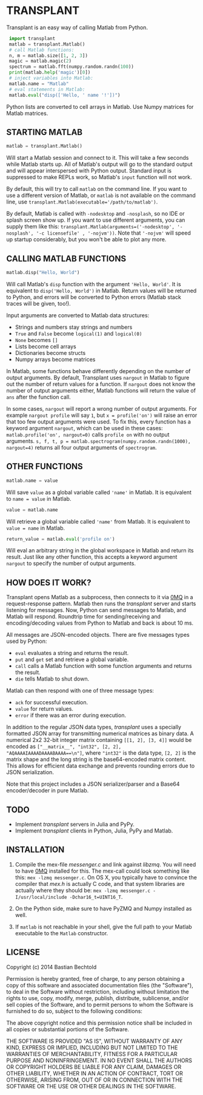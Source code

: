 TRANSPLANT
==========

Transplant is an easy way of calling Matlab from Python.

```python
 import transplant
 matlab = transplant.Matlab()
 # call Matlab functions:
 n, m = matlab.size([1, 2, 3])
 magic = matlab.magic(2)
 spectrum = matlab.fft(numpy.random.randn(100))
 print(matlab.help('magic')[0])
 # inject variables into Matlab:
 matlab.name = "Matlab"
 # eval statements in Matlab:
 matlab.eval("disp(['Hello, ' name '!'])")
```

Python lists are converted to cell arrays in Matlab. Use Numpy matrices for Matlab matrices.

STARTING MATLAB
----------------

```python
matlab = transplant.Matlab()
```

Will start a Matlab session and connect to it. This will take a few seconds while Matlab starts up. All of Matlab's output will go to the standard output and will appear interspersed with Python output. Standard input is suppressed to make REPLs work, so Matlab's `input` function will not work.

By default, this will try to call `matlab` on the command line. If you want to use a different version of Matlab, or `matlab` is not available on the command line, use `transplant.Matlab(executable='/path/to/matlab')`.

By default, Matlab is called with `-nodesktop` and `-nosplash`, so no IDE or splash screen show up. If you want to use different arguments, you can supply them like this: `transplant.Matlab(arguments=('-nodesktop', '-nosplash', '-c licensefile' , '-nojvm'))`. Note that `'-nojvm'` will speed up startup considerably, but you won't be able to plot any more.

CALLING MATLAB FUNCTIONS
------------------------

```python
matlab.disp("Hello, World")
```

Will call Matlab's `disp` function with the argument `'Hello, World'`. It is equivalent to `disp('Hello, World')` in Matlab. Return values will be returned to Python, and errors will be converted to Python errors (Matlab stack traces will be given, too!).

Input arguments are converted to Matlab data structures:

- Strings and numbers stay strings and numbers
- `True` and `False` become `logical(1)` and `logical(0)`
- `None` becomes `[]`
- Lists become cell arrays
- Dictionaries become structs
- Numpy arrays become matrices

In Matlab, some functions behave differently depending on the number of output arguments. By default, Transplant uses `nargout` in Matlab to figure out the number of return values for a function. If `nargout` does not know the number of output arguments either, Matlab functions will return the value of `ans` after the function call.

In some cases, `nargout` will report a wrong number of output arguments. For example `nargout profile` will say `1`, but `x = profile('on')` will raise an error that too few output arguments were used. To fix this, every function has a keyword argument `nargout`, which can be used in these cases: `matlab.profile('on', nargout=0)` calls `profile on` with no output arguments. `s, f, t, p = matlab.spectrogram(numpy.random.randn(1000), nargout=4)` returns all four output arguments of `spectrogram`.

OTHER FUNCTIONS
---------------

```python
matlab.name = value
```

Will save `value` as a global variable called `'name'` in Matlab. It is equivalent to `name = value` in Matlab.

```python
value = matlab.name
```

Will retrieve a global variable called `'name'` from Matlab. It is equivalent to `value = name` in Matlab.

```python
return_value = matlab.eval('profile on')
```

Will eval an arbitrary string in the global workspace in Matlab and return its result. Just like any other function, this accepts a keyword argument `nargout` to specify the number of output arguments.


HOW DOES IT WORK?
-----------------

Transplant opens Matlab as a subprocess, then connects to it via [0MQ](http://zeromq.org/) in a request-response pattern. Matlab then runs the _transplant_ server and starts listening for messages. Now, Python can send messages to Matlab, and Matlab will respond. Roundtrip time for sending/receiving and encoding/decoding values from Python to Matlab and back is about 10 ms.

All messages are JSON-encoded objects. There are five messages types used by Python: 

* `eval` evaluates a string and returns the result.
* `put` and `get` set and retrieve a global variable.
* `call` calls a Matlab function with some function arguments and returns the result.
* `die` tells Matlab to shut down.

Matlab can then respond with one of three message types:

* `ack` for successful execution.
* `value` for return values.
* `error` if there was an error during execution.

In addition to the regular JSON data types, _transplant_ uses a specially formatted JSON array for transmitting numerical matrices as binary data. A numerical 2x2 32-bit integer matrix containing `[[1, 2], [3, 4]]` would be encoded as `["__matrix__", "int32", [2, 2], "AQAAAAIAAAADAAAABAAAA==\n"]`, where `"int32"` is the data type, `[2, 2]` is the matrix shape and the long string is the base64-encoded matrix content. This allows for efficient data exchange and prevents rounding errors due to JSON serialization.

Note that this project includes a JSON serializer/parser and a Base64 encoder/decoder in pure Matlab.

TODO
----

- Implement _transplant_ servers in Julia and PyPy.
- Implement _transplant_ clients in Python, Julia, PyPy and Matlab.

INSTALLATION
------------

1. Compile the mex-file _messenger.c_ and link against _libzmq_. You will need to have [0MQ](http://zeromq.org) installed for this. The mex-call could look something like this: `mex -lzmq messenger.c`. On OS X, you typically have to convince the compiler that _mex.h_ is actually C code, and that system libraries are actually where they should be: `mex -lzmq messenger.c -I/usr/local/include -Dchar16_t=UINT16_T`.

2. On the Python side, make sure to have PyZMQ and Numpy installed as well.

3. If `matlab` is not reachable in your shell, give the full path to your Matlab executable to the `Matlab` constructor.

LICENSE
-------

Copyright (c) 2014 Bastian Bechtold

Permission is hereby granted, free of charge, to any person obtaining a copy
of this software and associated documentation files (the "Software"), to deal
in the Software without restriction, including without limitation the rights
to use, copy, modify, merge, publish, distribute, sublicense, and/or sell
copies of the Software, and to permit persons to whom the Software is
furnished to do so, subject to the following conditions:

The above copyright notice and this permission notice shall be included in
all copies or substantial portions of the Software.

THE SOFTWARE IS PROVIDED "AS IS", WITHOUT WARRANTY OF ANY KIND, EXPRESS OR
IMPLIED, INCLUDING BUT NOT LIMITED TO THE WARRANTIES OF MERCHANTABILITY,
FITNESS FOR A PARTICULAR PURPOSE AND NONINFRINGEMENT. IN NO EVENT SHALL THE
AUTHORS OR COPYRIGHT HOLDERS BE LIABLE FOR ANY CLAIM, DAMAGES OR OTHER
LIABILITY, WHETHER IN AN ACTION OF CONTRACT, TORT OR OTHERWISE, ARISING FROM,
OUT OF OR IN CONNECTION WITH THE SOFTWARE OR THE USE OR OTHER DEALINGS IN
THE SOFTWARE.
